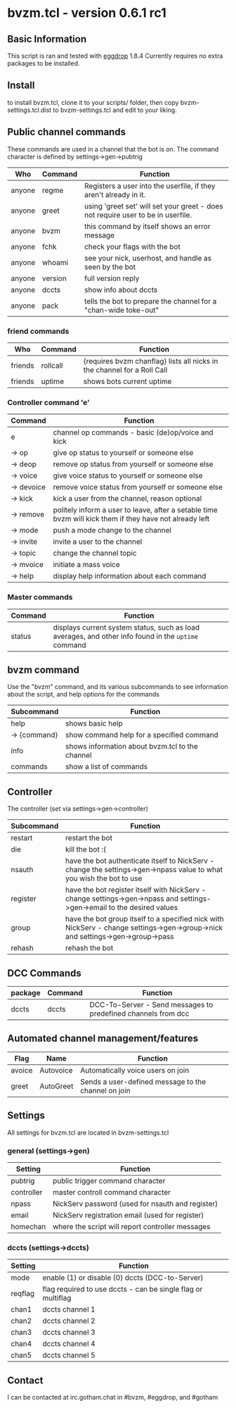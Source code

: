 # bvzm.tcl \- version 0.6.1 rc1


## Basic Information
This script is ran and tested with [eggdrop](http://eggheads.org) 1.8.4
Currently requires no extra packages to be installed.

## Install
to install bvzm.tcl, clone it to your scripts/ folder, then copy bvzm-settings.tcl.dist to bvzm-settings.tcl and edit to your liking.

## Public channel commands
These commands are used in a channel that the bot is on.
The command character is defined by settings->gen->pubtrig

Who     | Command          | Function
--------|------------------|----------
anyone  | regme            | Registers a user into the userfile, if they aren't already in it.
anyone  | greet            | using 'greet set' will set your greet - does not require user to be in userfile.
anyone  | bvzm             | this command by itself shows an error message
anyone  | fchk             | check your flags with the bot
anyone  | whoami           | see your nick, userhost, and handle as seen by the bot
anyone  | version          | full version reply
anyone  | dccts            | show info about dccts
anyone  | pack             | tells the bot to prepare the channel for a "chan-wide toke-out"

### friend commands
Who     | Command    | Function
--------|------------|----------
friends | rollcall   | {requires bvzm chanflag}  lists all nicks in the channel for a Roll Call
friends | uptime     | shows bots current uptime

### Controller command 'e'
Command | Function
-----------|----------
e          | channel op commands - basic (de)op/voice and kick
-> op      | give op status to yourself or someone else
-> deop    | remove op status from yourself or someone else
-> voice   | give voice status to yourself or someone else
-> devoice | remove voice status from yourself or someone else
-> kick    | kick a user from the channel, reason optional
-> remove  | politely inform a user to leave, after a setable time bvzm will kick them if they have not already left
-> mode    | push a mode change to the channel
-> invite  | invite a user to the channel
-> topic   | change the channel topic
-> mvoice  | initiate a mass voice
-> help    | display help information about each command

### Master commands
Command | Function
--------|----------
status  | displays current system status, such as load averages, and other info found in the `uptime` command

## bvzm command
Use the "bvzm" command, and its various subcommands to see information about the script, and
help options for the commands

Subcommand   | Function
-------------|----------
help         | shows basic help
-> {command} | show command help for a specified command
info         | shows information about bvzm.tcl to the channel
commands     | show a list of commands


## Controller
The controller (set via settings->gen->controller)

Subcommand | Function
-----------|----------
restart    | restart the bot
die        | kill the bot :(
nsauth     | have the bot authenticate itself to NickServ - change the settings->gen->npass value to what you wish the bot to use
register   | have the bot register itself with NickServ - change settings->gen->npass and settings->gen->email to the desired values
group      | have the bot group itself to a specified nick with NickServ - change settings->gen->group->nick and settings->gen->group->pass
rehash     | rehash the bot

## DCC Commands
package  | Command   | Function
---------|-----------|---------
dccts    | dccts     | DCC-To-Server - Send messages to predefined channels from dcc

## Automated channel management/features
Flag    | Name         | Function
--------|--------------|----------
avoice  | Autovoice    | Automatically voice users on join
greet   | AutoGreet    | Sends a user-defined message to the channel on join

## Settings
All settings for bvzm.tcl are located in bvzm-settings.tcl

### general (settings->gen)
Setting    | Function
-----------|----------
pubtrig    | public trigger command character
controller | master controll command character
npass      | NickServ password (used for nsauth and register)
email      | NickServ registration email (used for register)
homechan   | where the script will report controller messages

### dccts (settings->dccts)
Setting    | Function
-----------|----------
mode       | enable (1) or disable (0) dccts (DCC-to-Server)
reqflag    | flag required to use dccts - can be single flag or multiflag
chan1      | dccts channel 1
chan2      | dccts channel 2
chan3      | dccts channel 3
chan4      | dccts channel 4
chan5      | dccts channel 5

## Contact
I can be contacted at irc.gotham.chat in #bvzm, #eggdrop, and #gotham
